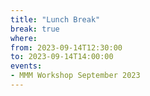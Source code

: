 ```yaml
---
title: "Lunch Break"
break: true
where:
from: 2023-09-14T12:30:00
to: 2023-09-14T14:00:00
events:
- MMM Workshop September 2023
---
```

